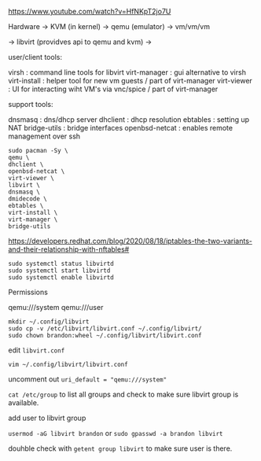 https://www.youtube.com/watch?v=HfNKpT2jo7U

Hardware -> KVM (in kernel) -> qemu (emulator) -> vm/vm/vm

-> libvirt (providves api to qemu and kvm) ->

user/client tools:

virsh : command line tools for libvirt
virt-manager : gui alternative to virsh
virt-install : helper tool for new vm guests / part of virt-manager
virt-viewer : UI for interacting wiht VM's via vnc/spice / part of virt-manager

support tools:

dnsmasq : dns/dhcp server
dhclient : dhcp resolution
ebtables : setting up NAT
bridge-utils : bridge interfaces
openbsd-netcat : enables remote management over ssh

```
sudo pacman -Sy \
qemu \
dhclient \
openbsd-netcat \
virt-viewer \
libvirt \
dnsmasq \
dmidecode \
ebtables \
virt-install \
virt-manager \
bridge-utils
```

https://developers.redhat.com/blog/2020/08/18/iptables-the-two-variants-and-their-relationship-with-nftables#

```
sudo systemctl status libvirtd
sudo systemctl start libvirtd
sudo systemctl enable libvirtd
```

Permissions

qemu:///system
qemu:///user 

```
mkdir ~/.config/libvirt
sudo cp -v /etc/libvirt/libvirt.conf ~/.config/libvirt/
sudo chown brandon:wheel ~/.config/libvirt/libvirt.conf
```

edit `libvirt.conf`

`vim ~/.config/libvirt/libvirt.conf`

uncomment out `uri_default = "qemu:///system"`

`cat /etc/group` to list all groups and check to make sure libvirt group is available.

add user to libvirt group

`usermod -aG libvirt brandon` or `sudo gpasswd -a brandon libvirt`

douhble check with `getent group libvirt` to make sure user is there.

